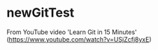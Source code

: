 # newGitTest

From YouTube video 'Learn Git in 15 Minutes' (https://www.youtube.com/watch?v=USjZcfj8yxE)
